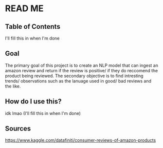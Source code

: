 # READ ME

## Table of Contents

I'll fill this in when I'm done 

## Goal

The primary goal of this project is to create an NLP model that can ingest an amazon review and return if the review is positive/ if they do reccomend the product being reviewed. The secondary objective is to find intresting trends/ observations such as the lanuage used in good/ bad reviews and the like. 

## How do I use this?

idk lmao
(I'll fill this in when I'm done)

## Sources


https://www.kaggle.com/datafiniti/consumer-reviews-of-amazon-products